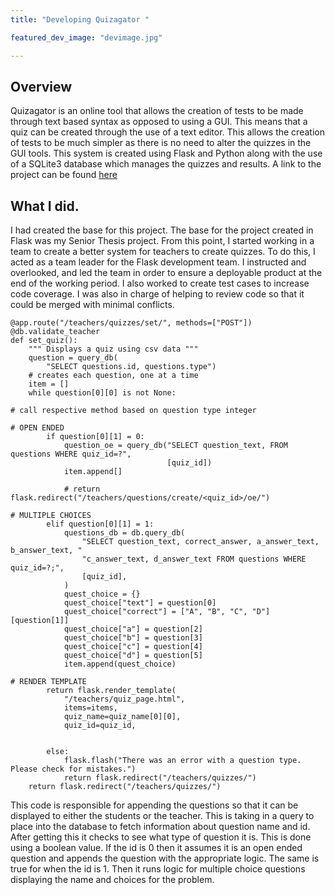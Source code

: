 ```yaml
---
title: "Developing Quizagator "

featured_dev_image: "devimage.jpg"

---
```


## Overview

Quizagator is an online tool that allows the creation of tests to be made
through text based syntax as opposed to using a GUI. This means that a
quiz can be created through the use of a text editor. This allows the
creation of tests to be much simpler as there is no need to alter
the quizzes in the GUI tools. This system is created using Flask and
Python along with the use of a SQLite3 database which manages the quizzes
and results. A link to the project can be found
[here](https://github.com/GatorEducator/quizagator)

## What I did.

I had created the base for this project. The base for the project created in Flask
was my Senior Thesis project. From this point, I started working in a team to
create a better system for teachers to create quizzes. To do this, I acted as
a team leader for the Flask development team. I instructed and overlooked, and led
the team in order to ensure a deployable product at the end of the working period.
I also worked to create test cases to increase code coverage. I was also in charge
of helping to review code so that it could be merged with minimal conflicts.

```
@app.route("/teachers/quizzes/set/", methods=["POST"])
@db.validate_teacher
def set_quiz():
    """ Displays a quiz using csv data """
    question = query_db(
        "SELECT questions.id, questions.type")
    # creates each question, one at a time
    item = []
    while question[0][0] is not None:

# call respective method based on question type integer

# OPEN ENDED
        if question[0][1] = 0:
            question_oe = query_db("SELECT question_text, FROM questions WHERE quiz_id=?",
                                   [quiz_id])
            item.append[]

            # return flask.redirect("/teachers/questions/create/<quiz_id>/oe/")

# MULTIPLE CHOICES
        elif question[0][1] = 1:
            questions_db = db.query_db(
                "SELECT question_text, correct_answer, a_answer_text, b_answer_text, "
                "c_answer_text, d_answer_text FROM questions WHERE quiz_id=?;",
                [quiz_id],
            )
            quest_choice = {}
            quest_choice["text"] = question[0]
            quest_choice["correct"] = ["A", "B", "C", "D"][question[1]]
            quest_choice["a"] = question[2]
            quest_choice["b"] = question[3]
            quest_choice["c"] = question[4]
            quest_choice["d"] = question[5]
            item.append(quest_choice)

# RENDER TEMPLATE
        return flask.render_template(
            "/teachers/quiz_page.html",
            items=items,
            quiz_name=quiz_name[0][0],
            quiz_id=quiz_id,


        else:
            flask.flash("There was an error with a question type. Please check for mistakes.")
            return flask.redirect("/teachers/quizzes/")
    return flask.redirect("/teachers/quizzes/")
```

This code is responsible for appending the questions so that it can be displayed
to either the students or the teacher. This is taking in a query to place into
the database to fetch information about question name and id. After getting this
it checks to see what type of question it is. This is done using a boolean value.
If the id is 0 then it assumes it is an open ended question and appends the question
with the appropriate logic. The same is true for when the id is 1. Then it runs
logic for multiple choice questions displaying the name and choices for the problem.

